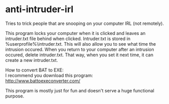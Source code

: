 # anti-intruder-irl
Tries to trick people that are snooping on your computer IRL (not remotely).

This program locks your computer when it is clicked and leaves an intruder.txt file behind when clicked. Intruder.txt is stored in %userprofile%\intruder.txt. This will also allow you to see what time the intrusion occured. When you return to your computer after an intrusion occured, delete intruder.txt. That way, when you set it next time, it can create a new intruder.txt.
  
How to convert BAT to EXE:  
I recommend you download this program: http://www.battoexeconverter.com/  
  
This program is mostly just for fun and doesn't serve a huge functional purpose.
